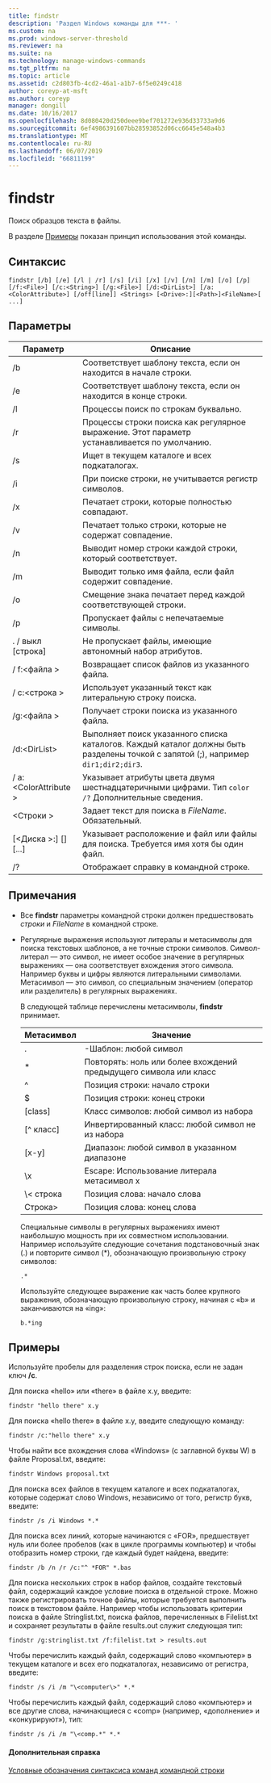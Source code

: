 ```yaml
---
title: findstr
description: 'Раздел Windows команды для ***- '
ms.custom: na
ms.prod: windows-server-threshold
ms.reviewer: na
ms.suite: na
ms.technology: manage-windows-commands
ms.tgt_pltfrm: na
ms.topic: article
ms.assetid: c2d803fb-4cd2-46a1-a1b7-6f5e0249c418
author: coreyp-at-msft
ms.author: coreyp
manager: dongill
ms.date: 10/16/2017
ms.openlocfilehash: 8d080420d250deee9bef701272e936d33733a9d6
ms.sourcegitcommit: 6ef4986391607bb28593852d06cc6645e548a4b3
ms.translationtype: MT
ms.contentlocale: ru-RU
ms.lasthandoff: 06/07/2019
ms.locfileid: "66811199"
---
```

# <a name="findstr"></a>findstr

Поиск образцов текста в файлы.

В разделе [Примеры](#examples) показан принцип использования этой команды.

## <a name="syntax"></a>Синтаксис

```
findstr [/b] [/e] [/l | /r] [/s] [/i] [/x] [/v] [/n] [/m] [/o] [/p] [/f:<File>] [/c:<String>] [/g:<File>] [/d:<DirList>] [/a:<ColorAttribute>] [/off[line]] <Strings> [<Drive>:][<Path>]<FileName>[ ...]
```

## <a name="parameters"></a>Параметры

|Параметр|Описание|
|---------|-----------|
|/b|Соответствует шаблону текста, если он находится в начале строки.|
|/e|Соответствует шаблону текста, если он находится в конце строки.|
|/l|Процессы поиск по строкам буквально.|
|/r|Процессы строки поиска как регулярное выражение. Этот параметр устанавливается по умолчанию.|
|/s|Ищет в текущем каталоге и всех подкаталогах.|
|/i|При поиске строки, не учитывается регистр символов.|
|/x|Печатает строки, которые полностью совпадают.|
|/v|Печатает только строки, которые не содержат совпадение.|
|/n|Выводит номер строки каждой строки, который соответствует.|
|/m|Выводит только имя файла, если файл содержит совпадение.|
|/o|Смещение знака печатает перед каждой соответствующей строки.|
|/p|Пропускает файлы с непечатаемые символы.|
|. / выкл [строка]|Не пропускает файлы, имеющие автономный набор атрибутов.|
|/ f:\<файла >|Возвращает список файлов из указанного файла.|
|/ c:\<строка >|Использует указанный текст как литеральную строку поиска.|
|/g:\<файла >|Получает строки поиска из указанного файла.|
|/d:\<DirList>|Выполняет поиск указанного списка каталогов. Каждый каталог должны быть разделены точкой с запятой (;), например `dir1;dir2;dir3`.|
|/ a:\<ColorAttribute >|Указывает атрибуты цвета двумя шестнадцатеричными цифрами. Тип `color /?` Дополнительные сведения.|
|\<Строки >|Задает текст для поиска в *FileName*. Обязательный.|
|[\<Диска >:] [<Path>]<FileName>[...]|Указывает расположение и файл или файлы для поиска. Требуется имя хотя бы один файл.|
|/?|Отображает справку в командной строке.|

## <a name="remarks"></a>Примечания

- Все **findstr** параметры командной строки должен предшествовать *строки* и *FileName* в командной строке.
- Регулярные выражения используют литералы и метасимволы для поиска текстовых шаблонов, а не точные строки символов. Символ-литерал — это символ, не имеет особое значение в регулярных выражениях — она соответствует вхождения этого символа. Например буквы и цифры являются литеральными символами. Метасимвол — это символ, со специальным значением (оператор или разделитель) в регулярных выражениях.

  В следующей таблице перечислены метасимволы, **findstr** принимает.  

  |Метасимвол|Значение|
  |-------------|-----|
  |.|-Шаблон: любой символ|
  |*|Повторять: ноль или более вхождений предыдущего символа или класс|
  |^|Позиция строки: начало строки|
  |$|Позиция строки: конец строки|
  |[class]|Класс символов: любой символ из набора|
  |[^ класс]|Инвертированный класс: любой символ не из набора|
  |[x-y]|Диапазон: любой символ в указанном диапазоне|
  |\x|Escape: Использование литерала метасимвол x|
  |\\< строка|Позиция слова: начало слова|
  |Строка\>|Позиция слова: конец слова|

  Специальные символы в регулярных выражениях имеют наибольшую мощность при их совместном использовании. Например используйте следующие сочетания подстановочный знак (.) и повторите символ (*), обозначающую произвольную строку символов:

  ```
  .*
  ``` 

  Используйте следующее выражение как часть более крупного выражения, обозначающую произвольную строку, начиная с «b» и заканчиваются на «ing»: 

  ```
  b.*ing
  ```

## <a name="examples"></a>Примеры

Используйте пробелы для разделения строк поиска, если не задан ключ **/c**.

Для поиска «hello» или «there» в файле x.y, введите:

```
findstr "hello there" x.y 
```

Для поиска «hello there» в файле x.y, введите следующую команду:

```
findstr /c:"hello there" x.y 
```

Чтобы найти все вхождения слова «Windows» (с заглавной буквы W) в файле Proposal.txt, введите:

```
findstr Windows proposal.txt 
```

Для поиска всех файлов в текущем каталоге и всех подкаталогах, которые содержат слово Windows, независимо от того, регистр букв, введите:

```
findstr /s /i Windows *.* 
```

Для поиска всех линий, которые начинаются с «FOR», предшествует нуль или более пробелов (как в цикле программы компьютер) и чтобы отобразить номер строки, где каждый будет найдена, введите:

```
findstr /b /n /r /c:"^ *FOR" *.bas 
```

Для поиска нескольких строк в набор файлов, создайте текстовый файл, содержащий каждое условие поиска в отдельной строке. Можно также регистрировать точное файлы, которые требуется выполнить поиск в текстовом файле. Например чтобы использовать критерии поиска в файле Stringlist.txt, поиска файлов, перечисленных в Filelist.txt и сохраняет результаты в файле results.out служит следующая тип:

```
findstr /g:stringlist.txt /f:filelist.txt > results.out 
```

Чтобы перечислить каждый файл, содержащий слово «компьютер» в текущем каталоге и всех его подкаталогах, независимо от регистра, введите:

```
findstr /s /i /m "\<computer\>" *.*
```

Чтобы перечислить каждый файл, содержащий слово «компьютер» и все другие слова, начинающиеся с «comp» (например, «дополнение» и «конкурируют»), тип:

```
findstr /s /i /m "\<comp.*" *.*
```

#### <a name="additional-references"></a>Дополнительная справка

[Условные обозначения синтаксиса команд командной строки](command-line-syntax-key.md)